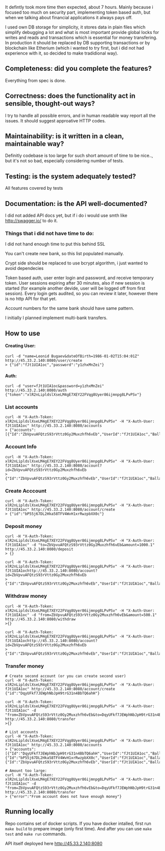 It defintly took more time then expected, about 7 hours. Mainly because i focused too much on security part, implementing token based auth, but when we talking about financial applications it always pays off.

I used own DB storage for simplicity, it stores data in plain files which simplify debugging a lot and what is most important provide global locks for writes and reads and transactions which is essential for money transfering. In production it should be replaced by DB supporting transactions or by blockchain like Etherium (which i wanted to try first, but i did not had experience with it, so decided to make tradidional way).

## Completeness: did you complete the features?
Everything from spec is done.
## Correctness: does the functionality act in sensible, thought-out ways?
I try to handle all possible errors, and in human readable way report all the issues. It should suggest approative HTTP codes.
## Maintainability: is it written in a clean, maintainable way?
Definitly codebase is too large for such short amount of time to be nice.., but it's not so bad, especially considering number of tests.
## Testing: is the system adequately tested?
All features covered by tests
## Documentation: is the API well-documented?
I did not added API docs yet, but if i do i would use smth like http://swagger.io/ to do it.


### Things that i did not have time to do:

I did not hand enough time to put this behind SSL

You can't create new bank, so this list populated manually.

Crypt side should be replaced to use bcrypt algorithm, i just wanted to avoid dependecies


Token based auth, user enter login and password, and receive temporary token. User sessions expiring after 30 minutes, also if new session is started (for example another devide, user will be logged off from first session). Every login gets audited, so you can review it later, however there is no http API for that yet.

Account numbers for the same bank should have same pattern.

I initially I planned implement multi-bank transfers.

## How to use

#### Creating User:
```
curl -d "name=Leonid Bugaev&dateOfBirth=1986-01-02T15:04:01Z" http://45.33.2.140:8080/user/create
> {"id":"fJt1UIA1oc","password":"y1zhxMnZei"}
```

#### Auth:
```
curl -d "user=fJt1UIA1oc&password=y1zhxMnZei" http://45.33.2.140:8080/auth
{"token":"xlR2nLipldslXseLM4gE7XEY22FVqg8Uyer86ijmnpg8LPvPSv"}
```

### List accounts
```
curl -H "X-Auth-Token: xlR2nLipldslXseLM4gE7XEY22FVqg8Uyer86ijmnpg8LPvPSv" -H "X-Auth-User: fJt1UIA1oc" http://45.33.2.140:8080/accounts
> {"accounts":[{"Id":"ZbVpvuAFQtzS93rVttz0Gy2Muxzhfh6vEb","UserId":"fJt1UIA1oc","Ballance":0}]}
```

### Account Info
```
curl -H "X-Auth-Token: xlR2nLipldslXseLM4gE7XEY22FVqg8Uyer86ijmnpg8LPvPSv" -H "X-Auth-User: fJt1UIA1oc" http://45.33.2.140:8080/account?id=ZbVpvuAFQtzS93rVttz0Gy2Muxzhfh6vEb
> {"Id":"ZbVpvuAFQtzS93rVttz0Gy2Muxzhfh6vEb","UserId":"fJt1UIA1oc","Ballance":0}
```

### Create Acccount
```
curl -H "X-Auth-Token: xlR2nLipldslXseLM4gE7XEY22FVqg8Uyer86ijmnpg8LPvPSv" -H "X-Auth-User: fJt1UIA1oc" http://45.33.2.140:8080/account/create
> {"id":"bP55j67DL2Hka58TFV4WvH1xrRwzpbXX0c"}
```

### Deposit money
```
curl -H "X-Auth-Token: xlR2nLipldslXseLM4gE7XEY22FVqg8Uyer86ijmnpg8LPvPSv" -H "X-Auth-User: fJt1UIA1oc" -d "to=ZbVpvuAFQtzS93rVttz0Gy2Muxzhfh6vEb&amount=1000.1" http://45.33.2.140:8080/deposit
> {}

curl -H "X-Auth-Token: xlR2nLipldslXseLM4gE7XEY22FVqg8Uyer86ijmnpg8LPvPSv" -H "X-Auth-User: fJt1UIA1ochttp://45.33.2.140:8080/account?id=ZbVpvuAFQtzS93rVttz0Gy2Muxzhfh6vEb
> {"Id":"ZbVpvuAFQtzS93rVttz0Gy2Muxzhfh6vEb","UserId":"fJt1UIA1oc","Ballance":1000.1}
```

### Withdraw money
```
curl -H "X-Auth-Token: xlR2nLipldslXseLM4gE7XEY22FVqg8Uyer86ijmnpg8LPvPSv" -H "X-Auth-User: fJt1UIA1oc" -d "from=ZbVpvuAFQtzS93rVttz0Gy2Muxzhfh6vEb&amount=500.1" http://45.33.2.140:8080/withdraw
>{}

curl -H "X-Auth-Token: xlR2nLipldslXseLM4gE7XEY22FVqg8Uyer86ijmnpg8LPvPSv" -H "X-Auth-User: fJt1UIA1ochttp://45.33.2.140:8080/account?id=ZbVpvuAFQtzS93rVttz0Gy2Muxzhfh6vEb
> {"Id":"ZbVpvuAFQtzS93rVttz0Gy2Muxzhfh6vEb","UserId":"fJt1UIA1oc","Ballance":500}
```

### Transfer money
```
# Create second account (or you can create second user)
curl -H "X-Auth-Token: xlR2nLipldslXseLM4gE7XEY22FVqg8Uyer86ijmnpg8LPvPSv" -H "X-Auth-User: fJt1UIA1oc" http://45.33.2.140:8080/account/create
{"id":"DqyUFkf7JEWphNbJpH9trG31n4BbTQ6ahH"}

curl -H "X-Auth-Token: xlR2nLipldslXseLM4gE7XEY22FVqg8Uyer86ijmnpg8LPvPSv" -H "X-Auth-User: fJt1UIA1oc" -d "from=ZbVpvuAFQtzS93rVttz0Gy2Muxzhfh6vEb&to=DqyUFkf7JEWphNbJpH9trG31n4BbTQ6ahH&amount=300" http://45.33.2.140:8080/transfer
>{}

# List accounts
curl -H "X-Auth-Token: xlR2nLipldslXseLM4gE7XEY22FVqg8Uyer86ijmnpg8LPvPSv" -H "X-Auth-User: fJt1UIA1oc" http://45.33.2.140:8080/accounts
> {"accounts":[{"Id":"DqyUFkf7JEWphNbJpH9trG31n4BbTQ6ahH","UserId":"fJt1UIA1oc","Ballance":300},{"Id":"bP55j67DL2Hka58TFV4WvH1xrRwzpbXX0c","UserId":"fJt1UIA1oc","Ballance":0},{"Id":"ZbVpvuAFQtzS93rVttz0Gy2Muxzhfh6vEb","UserId":"fJt1UIA1oc","Ballance":200}]

# Amount too large:
curl -H "X-Auth-Token: xlR2nLipldslXseLM4gE7XEY22FVqg8Uyer86ijmnpg8LPvPSv" -H "X-Auth-User: fJt1UIA1oc" -d "from=ZbVpvuAFQtzS93rVttz0Gy2Muxzhfh6vEb&to=DqyUFkf7JEWphNbJpH9trG31n4BbTQ6ahH&amount=3000" http://45.33.2.140:8080/transfer
> {"error":"From account does not have enough money"}
```

## Running locally
Repo contains set of docker scripts. If you have docker intalled, first run `make build` to prepare image (only first time). And after you can use `make test` and `make run` commands.

API itself deployed here http://45.33.2.140:8080